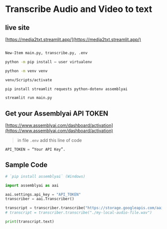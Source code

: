 # Transcribe Audio and Video to text



## live site

[https://media2txt.streamlit.app/](https://media2txt.streamlit.app/)


```bash

New-Item main.py, transcribe.py, .env

python -m pip install — user virtualenv

python -m venv venv

venv/Scripts/activate

pip install streamlit requests python-dotenv assemblyai

streamlit run main.py
```

## Get your Assemblyai API TOKEN

[https://www.assemblyai.com/dashboard/activation](https://www.assemblyai.com/dashboard/activation)

> in file `.env` add this line of code

```python
API_TOKEN = “Your API Key”.
```

## Sample Code

```python
# `pip install assemblyai` (Windows)

import assemblyai as aai

aai.settings.api_key = "API_TOKEN"
transcriber = aai.Transcriber()

transcript = transcriber.transcribe("https://storage.googleapis.com/aai-web-samples/news.mp4")
# transcript = transcriber.transcribe("./my-local-audio-file.wav")

print(transcript.text)
```
